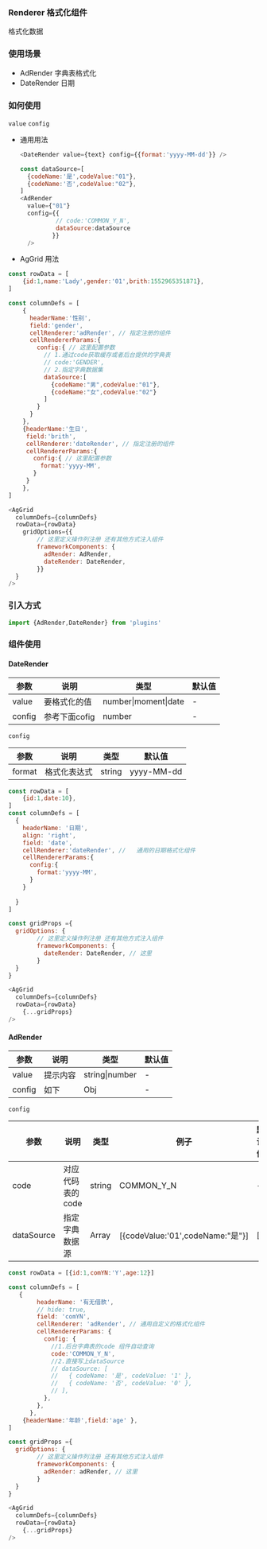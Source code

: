 



### Renderer  格式化组件

格式化数据

### 使用场景

- AdRender  	  字典表格式化
- DateRender	日期

### 如何使用

`value` `config`

- 通用用法

  ```javascript
  <DateRender value={text} config={{format:'yyyy-MM-dd'}} />
  
  const dataSource=[
    {codeName:'是',codeValue:"01"},
    {codeName:'否',codeValue:"02"},
  ]
  <AdRender 
  	value={"01"} 
  	config={{
            // code:'COMMON_Y_N',
            dataSource:dataSource
           }}
    />
  ```

- AgGrid 用法

```javascript
const rowData = [
    {id:1,name:'Lady',gender:'01',brith:1552965351871},
]

const columnDefs = [
    {
      headerName:'性别',
      field:'gender',
      cellRenderer:'adRender', // 指定注册的组件
      cellRendererParams:{
        config:{ // 这里配置参数
          // 1.通过code获取缓存或者后台提供的字典表
          // code:'GENDER', 
          // 2.指定字典数据集
          dataSource:[
            {codeName:"男",codeValue:"01"},
            {codeName:"女",codeValue:"02"}
          ]
        }
      }
    },
    {headerName:'生日',
     field:'brith',
     cellRenderer:'dateRender', // 指定注册的组件
     cellRendererParams:{
       config:{ // 这里配置参数
         format:'yyyy-MM',
       }
     }
    },
]

<AgGrid
  columnDefs={columnDefs}
  rowData={rowData}
	gridOptions={{
        // 这里定义操作列注册 还有其他方式注入组件
        frameworkComponents: {
          adRender: AdRender,
          dateRender: DateRender,
        }}
  }
/> 
```

### 引入方式

```javascript
import {AdRender,DateRender} from 'plugins'
```

### 组件使用

#### DateRender

| 参数   | 说明          | 类型                 | 默认值 |
| ------ | ------------- | -------------------- | ------ |
| value  | 要格式化的值  | number\|moment\|date | -      |
| config | 参考下面cofig | number               | -      |

`config`

| 参数   | 说明         | 类型   | 默认值     |
| ------ | ------------ | ------ | ---------- |
| format | 格式化表达式 | string | yyyy-MM-dd |

```javascript
const rowData = [
    {id:1,date:10},
]
const columnDefs = [
  {
    headerName: '日期',
    align: 'right',
    field: 'date',
    cellRenderer:'dateRender', //	通用的日期格式化组件
    cellRendererParams:{
      config:{
        format:'yyyy-MM',
      }
    }
    
  }
]

const gridProps ={
  gridOptions: {
        // 这里定义操作列注册 还有其他方式注入组件
        frameworkComponents: {
          dateRender: DateRender, // 这里
        }
  }
}

<AgGrid
  columnDefs={columnDefs}
  rowData={rowData}
	{...gridProps}
/> 
```

#### AdRender

| 参数   | 说明     | 类型           | 默认值 |
| ------ | -------- | -------------- | ------ |
| value  | 提示内容 | string\|number | -      |
| config | 如下     | Obj            | -      |

`config`

| 参数       | 说明             | 类型   | 例子                               | 默认值 |
| ---------- | ---------------- | ------ | ---------------------------------- | ------ |
| code       | 对应代码表的code | string | COMMON_Y_N                         | -      |
| dataSource | 指定字典数据源   | Array  | [{codeValue:'01',codeName:"是"}] | []     |

```javascript
const rowData = [{id:1,comYN:'Y',age:12}]

const columnDefs = [
   {
        headerName: '有无借款',
        // hide: true,
        field: 'comYN',
        cellRenderer: 'adRender', // 通用自定义的格式化组件
        cellRendererParams: {
          config: {
            //1.后台字典表的code 组件自动查询
            code:'COMMON_Y_N',
            //2.直接写上dataSource
            // dataSource: [
            //   { codeName: '是', codeValue: '1' },
            //   { codeName: '否', codeValue: '0' },
            // ],
          },
        },
      },
    {headerName:'年龄',field:'age' },
]

const gridProps ={
  gridOptions: {
        // 这里定义操作列注册 还有其他方式注入组件
        frameworkComponents: {
          adRender: adRender, // 这里
        }
  }
}

<AgGrid
  columnDefs={columnDefs}
  rowData={rowData}
	{...gridProps}
/> 
```